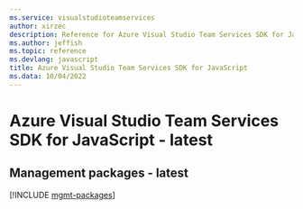 ```yaml
---
ms.service: visualstudioteamservices
author: xirzec
description: Reference for Azure Visual Studio Team Services SDK for JavaScript
ms.author: jeffish
ms.topic: reference
ms.devlang: javascript
title: Azure Visual Studio Team Services SDK for JavaScript
ms.data: 10/04/2022
---
```

# Azure Visual Studio Team Services SDK for JavaScript - latest

## Management packages - latest
[!INCLUDE [mgmt-packages](visual-studio-team-services-mgmt-index.md)]